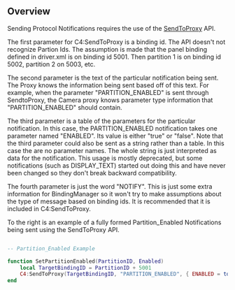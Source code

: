 ## Overview

Sending Protocol Notifications requires the use of the [SendToProxy][1] API.

The first parameter for C4:SendToProxy is a binding id.  The API doesn't not recognize Partion Ids. The assumption is made that the panel binding defined in driver.xml is on binding id 5001. Then partition 1 is on binding id 5002, partition 2 on 5003, etc.

The second parameter is the text of the particular notification being sent. The Proxy knows the information being sent based off of this text. For example, when the parameter "PARTITION\_ENABLED" is sent through SendtoProxy, the Camera proxy knows parameter type information that "PARTITION\_ENABLED" should contain.

The third parameter is a table of the parameters for the particular notification.  In this case, the PARTITION\_ENABLED notification takes one parameter named "ENABLED".  Its value is either "true" or "false". Note that the third parameter could also be sent as a string rather than a table.  In this case the are no parameter names.  The whole string is just interpreted as data for the notification.  This usage is mostly deprecated, but some notifications (such as DISPLAY\_TEXT) started out doing this and have never been changed so they don't break backward compatibility.

The fourth parameter is just the word "NOTIFY". This is just some extra information for BindingManager so it won't try to make assumptions about the type of message based on binding ids. It is recommended that it is included in C4:SendToProxy.

To the right is an example of a fully formed Partition\_Enabled Notifications being sent using the SendToProxy API.

```lua

-- Partition_Enabled Example

function SetPartitionEnabled(PartitionID, Enabled)
	local TargetBindingID = PartitionID + 5001
	C4:SendToProxy(TargetBindingID, "PARTITION_ENABLED", { ENABLED = tostring(Enabled) }, "NOTIFY")
end
```

[1]:	https://snap-one.github.io/docs-driverworks-api/#proxy-interface-sendtoproxy